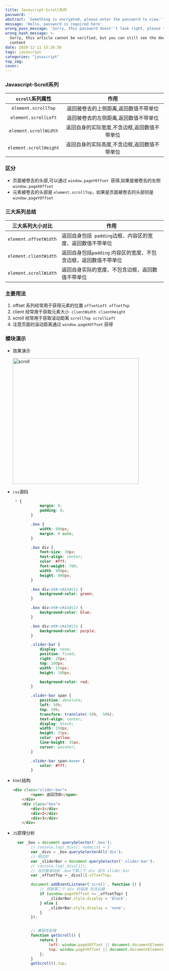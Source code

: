 ```yaml
---
title: Javascript-Scroll系列
password: ''
abstract: 'Something is encrypted, please enter the password to view.'
message: 'Hello, password is required here'
wrong_pass_message: 'Sorry, this password doesn''t look right, please try again.'
wrong_hash_message: >-
  Sorry, this article cannot be verified, but you can still see the decrypted
  content
date: 2020-12-11 15:26:56
tags: javascript
categories: "javascript"
top_img:
cover:
---
```


###  Javascript-Scroll系列

|    `scroll`系列属性    |                     作用                     |
| :--------------------: | :------------------------------------------: |
|  `element.scrollTop`   |    返回被卷去的上侧距离,返回数值不带单位     |
|  `element.scrollLeft`  |    返回被卷去的左侧距离,返回数值不带单位     |
| `element.scrollWidth`  | 返回自身的实际宽度,不含边框,返回数值不带单位 |
| `element.scrollHeight` | 返回自身的实际高度,不含边框,返回数值不带单位 |



###  区分

+ 页面被卷去的头部,可以通过 `window.pageYOffset `获得,如果是被卷去的左侧 `window.pageXOffset`
+ 元素被卷去的头部是 `element.scrollTop`，如果是页面被卷去的头部则是 `window.pageYOffset`





###  三大系列总结

| 三大系列大小对比      | 作用                                                         |
| --------------------- | ------------------------------------------------------------ |
| `element.offsetWidth` | 返回自身包括` padding`边框、内容区的宽度、返回数值不带单位   |
| `element.clientWidth` | 返回自身包括` padding ` 内容区的宽度，不包含边框，返回数值不带单位 |
| `element.scrollWidth` | 返回自身实际的宽度、不包含边框，返回数值不带单位             |

###  主要用法

1. offset 系列经常用于获得元素的位置 `offsetLeft offsetTop`
2. client 经常用于获取元素大小` clientWidth clientHeight`
3. scroll 经常用于获取滚动距离 `scrollTop scrollLeft`
4. 注意页面的滚动距离通过 `window.pageXOffset` 获得



###  模块演示

+ 效果演示

  <img src="https://img-blog.csdnimg.cn/20201211162010294.gif" title="scroll" alt="scroll" width="400">

+ `css`源码

  ```css
   * {
              margin: 0;
              padding: 0;
          }
  
          .box {
              width: 900px;
              margin: 0 auto;
          }
  
          .box div {
              font-size: 30px;
              text-align: center;
              color: #fff;
              font-weight: 700;
              width: 900px;
              height: 800px;
          }
  
          .box div:nth-child(1) {
              background-color: green;
          }
  
          .box div:nth-child(2) {
              background-color: blue;
          }
  
          .box div:nth-child(3) {
              background-color: purple;
          }
  
          .slider-bar {
              display: none;
              position: fixed;
              right: 20px;
              top: 100px;
              width: 150px;
              height: 100px;
  
              background-color: red;
          }
  
          .slider-bar span {
              position: absolute;
              left: 50%;
              top: 50%;
              transform: translate(-50%, -50%);
              text-align: center;
              display: block;
              width: 150px;
              height: 35px;
              color: yellow;
              line-height: 35px;
              cursor: pointer;
          }
  
          .slider-bar span:hover {
              color: #fff;
          }
  ```

+ `html`结构

  ```html
  <div class="slider-bar">
          <span> 返回顶部</span>
      </div>
      <div class="box">
          <div>1</div>
          <div>2</div>
          <div>3</div>
      </div>
  ```

+ `JS`原理分析

  ```javascript
    var _box = document.querySelector('.box');
          // console.log(_divs); nodeList = 3
          var _divs = _box.querySelectorAll('div');
          // 侧边栏 
          var _sliderBar = document.querySelector('.slider-bar');
          // console.log(_divs[1]);
          // 当页面滚动到 .box下第二个 div 显示 slider-bar 
          var _offsetTop = _divs[1].offsetTop;
  
          document.addEventListener('scroll', function () {
              // 获取第二个 div 的高度 包含边框 
              if (window.pageYOffset >= _offsetTop) {
                  _sliderBar.style.display = 'block';
              } else {
                  _sliderBar.style.display = 'none';
              }
          });
  
  
          // 兼容性处理
          function getScroll() {
              return {
                  left: window.pageXOffset || document.documentElement.scrollLeft || document.body.scrollLeft || 0,
                  top: window.pageYOffset || document.documentElement.scrollTop || document.body.scrollTop || 0
              };
          }
          getScroll().top;
  ```

  


